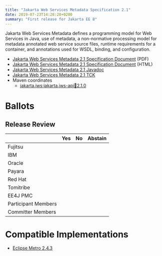 ```yaml
---
title: "Jakarta Web Services Metadata Specification 2.1"
date: 2019-07-23T14:28:20+0200
summary: "First release for Jakarta EE 8"
---
```

Jakarta Web Services Metadata defines a programming model for Web Services in Java,
use of metadata, a non-normative processing model for metadata annotated web service
source files, runtime requirements for a container, and annotations used for WSDL,
binding, and configuration.

* [Jakarta Web Services Metadata 2.1 Specification Document](./jakarta.jws-spec-2.1.pdf) (PDF)
* [Jakarta Web Services Metadata 2.1 Specification Document](./jakarta.jws-spec-2.1.html) (HTML)
* [Jakarta Web Services Metadata 2.1 Javadoc](./apidocs)
* [Jakarta Web Services Metadata 2.1 TCK](http://download.eclipse.org/ee4j/jakartaee-tck/jakartaee8-eftl/promoted/eclipse-xml-ws-tck-2.3.0.zip)
* Maven coordinates
  * [jakarta.jws:jakarta.jws-api:jar:2.1.0](https://search.maven.org/artifact/jakarta.jws/jakarta.jws-api/2.1.0/jar)

# Ballots

## Release Review


|                       |  Yes    | No      | Abstain  |
|-----------------------|---------|---------|----------|
|Fujitsu                |         |         |          |
|IBM                    |         |         |          |
|Oracle                 |         |         |          |
|Payara                 |         |         |          |
|Red Hat                |         |         |          |
|Tomitribe              |         |         |          |
|EE4J PMC               |         |         |          |
|Participant Members    |         |         |          |
|Committer Members      |         |         |          |


# Compatible Implementations

* [Eclipse Metro 2.4.3](https://eclipse-ee4j.github.io/metro-wsit/)
